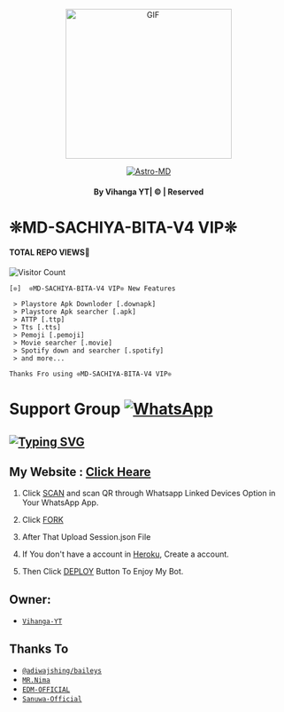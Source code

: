 <div align="center">

  <p align="center">

<img src="https://i.imgur.com/XHhlqtK.jpeg" alt="GIF" width="300" height="270"/>

</p>

  <p align="center">

<a href="#"><img title="Astro-MD" src="https://img.shields.io/badge/astro-md-green?colorA=%23ff0000&colorB=%23017e40&style=for-the-badge"></a>

</p>

</div>

#### <p align="center">By Vihanga YT| © | Reserved  </br> 

# ❊MD-SACHIYA-BITA-V4 VIP❊
#### TOTAL REPO VIEWS📍
![Visitor Count](https://github.com/Slsachiya99/BLACK-TIGER-MD-V1)

    [❊]  ❊MD-SACHIYA-BITA-V4 VIP❊ New Features

     > Playstore Apk Downloder [.downapk]
     > Playstore Apk searcher [.apk]
     > ATTP [.ttp]
     > Tts [.tts]
     > Pemoji [.pemoji]
     > Movie searcher [.movie]
     > Spotify down and searcher [.spotify]
     > and more...  
   
   ```Thanks Fro using ❊MD-SACHIYA-BITA-V4 VIP❊```
   
# Support Group <a href="https://chat.whatsapp.com/JLqwVWcONTkFRRfW89IcR5"><img alt="WhatsApp" src="https://img.shields.io/badge/-Whatsapp%20Group-lightgrey?style=for-the-badge&logo=whatsapp&logoColor=white"/></a>

## [![Typing SVG](https://readme-typing-svg.herokuapp.com?font=Rockstar-ExtraBold&color=F33A6A&lines=WELCOME+TO+Astro+MD+WA+BOT.;CREATED+BY+VIHANGA+YT;BEST+MULTIDEVICE+WA+BOT;THANKS+FOR+VISITING+MY+GIT)](https://git.io/typing-svg)

 </a>

</p>

 ## My Website : [Click Heare](https://sites.google.com/view/vihangabot-md/vihangamd)

1. Click [SCAN](https://astro-qr.astromdqr.repl.co/) and scan QR through Whatsapp Linked Devices Option in Your WhatsApp App.

2. Click [FORK](https://github.com/vihangayt0/Astro-MD/fork)

2. After That Upload Session.json File

3. If You don't have a account in [Heroku](https://signup.heroku.com/), Create a account.

5. Then Click [DEPLOY](https://heroku.com/deploy) Button To Enjoy My Bot.


## Owner:
* [`Vihanga-YT`](https://github.com/vihangayt0)

## Thanks To
* [`@adiwajshing/baileys`](https://github.com/adiwajshing/baileys)
* [`MR.Nima`](https://github.com/DarkMakerofc)
* [`EDM-OFFICIAL`](https://github.com/edm-official)
* [`Sanuwa-Official`](https://github.com/sanuwaofficial)
